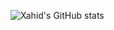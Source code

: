 ![Xahid's GitHub stats](https://github-readme.xahidex.com/api?username=xahidex&show_icons=true&theme=algolia)
